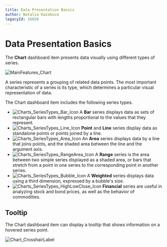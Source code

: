 ```yaml
---
title: Data Presentation Basics
author: Natalia Kazakova
legacyId: 16658
---
```

# Data Presentation Basics
The **Chart** dashboard item presents data visually using different types of series.

![MainFeatures_Chart](../../../../images/img18175.png)

A series represents a grouping of related data points. The most important characteristic of a series is its type, which determines a particular visual representation of data.

The Chart dashboard item includes the following series types.
* ![Charts_SeriesTypes_Bar_Icon](../../../../images/img18730.png) A **Bar** series displays data as sets of rectangular bars with lengths proportional to the values that they represent.
* ![Charts_SeriesTypes_Line_Icon](../../../../images/img18746.png) **Point** and **Line** series display data as standalone points or points joined by a line.
* ![Charts_SeriesTypes_Area_Icon](../../../../images/img18728.png) An **Area** series displays data by a line that joins points, and the shaded area between the line and the argument axis.
* ![Charts_SeriesTypes_RangeArea_Icon](../../../../images/img18748.png) A **Range** series is the area between two simple series displayed as a shaded area, or bars that stretch from a point in one series to the corresponding point in another series.
* ![Charts_SeriesTypes_Bubble_Icon](../../../../images/img18732.png) A **Weighted** series displays data using a third dimension, expressed by a bubble's size.
* ![Charts_SeriesTypes_HighLowClose_Icon](../../../../images/img18744.png) **Financial** series are useful in analyzing stock and bond prices, as well as the behavior of commodities.

## Tooltip
The Chart dashboard item can display a tooltip that shows information on a hovered series point.

![Chart_CrosshairLabel](../../../../images/img22368.png)